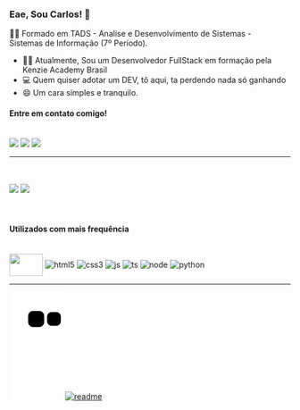 ### Eae, Sou Carlos! 👋

  :student: Formado em TADS - Analise e Desenvolvimento de Sistemas -  
            Sistemas de Informação (7º Período).

  - :man_teacher: Atualmente, Sou um Desenvolvedor FullStack em formação pela Kenzie Academy Brasil
  - :computer: Quem quiser adotar um DEV, tô aqui, ta perdendo nada só ganhando
  - 😄 Um cara simples e tranquilo.
  
#### Entre em contato comigo!
<br>
<div>
  <a width="30em" href="https://www.linkedin.com/in/carlos-henrique-freitas-de-almeida" target="blank"><img src="https://img.shields.io/badge/LinkedIn-0077B5?style=for-the-badge&logo=linkedin&logoColor=white" target="blank" /></a>
  <a href="mailto: carlos.d.freitas0@gmail.com" target="blank"><img src="https://img.shields.io/badge/Gmail-D14836?style=for-the-badge&logo=gmail&logoColor=white" target="blank" /></a>
  <a href="mailto: carlos.d.freitas0@hotmail.com" target="blank"><img src="https://img.shields.io/badge/Microsoft_Outlook-0078D4?style=for-the-badge&logo=microsoft-outlook&logoColor=white" target="blank" /></a>
</div>
<hr/>

<br>
<br>

<div>
    <img height="180em" src="https://github-readme-stats.vercel.app/api?username=CarloslFreitas&show_icons=true&theme=github_dark&include_all_commits=true&rank_icon=github" />
    <img height="180em" src="https://github-readme-stats.vercel.app/api/top-langs/?username=CarloslFreitas&layout=compact&langs_count=168&theme=github_dark" />
</div>

<br>
<br>

#### Utilizados com mais frequência
<br>

<div style="display: inline_block">
  <img align="center" height="40em" width="60em" src="https://cdn.jsdelivr.net/gh/devicons/devicon@latest/icons/react/react-original.svg" />
  <img align="center" height="40em" width="60em" alt="html5" src="https://cdn.jsdelivr.net/gh/devicons/devicon@latest/icons/html5/html5-original.svg" />
  <img align="center" height="40em" width="60em" alt="css3" src="https://cdn.jsdelivr.net/gh/devicons/devicon@latest/icons/css3/css3-original.svg" />
  <img align="center" height="40em" width="60em" alt="js" src="https://cdn.jsdelivr.net/gh/devicons/devicon@latest/icons/javascript/javascript-plain.svg" />
  <img align="center" height="40em" width="60em" alt="ts" src="https://cdn.jsdelivr.net/gh/devicons/devicon@latest/icons/typescript/typescript-original.svg" />
  <img align="center" height="40em" width="60em" alt="node" src="https://cdn.jsdelivr.net/gh/devicons/devicon@latest/icons/nodejs/nodejs-original.svg" />
  <img align="center" height="40em" width="60em" alt="python" src="https://cdn.jsdelivr.net/gh/devicons/devicon@latest/icons/python/python-original.svg" />
</div>
<hr/>

![Snake_animation](https://github.com/CarloslFreitas/CarloslFreitas/blob/output/github-contribution-grid-snake.svg)
[![readme](https://github-readme-stats.vercel.app/api/pin/?username=CarloslFreitas&repo=CarloslFreitas&theme=react)](https://github.com/CarloslFreitas/CarloslFreitas)

